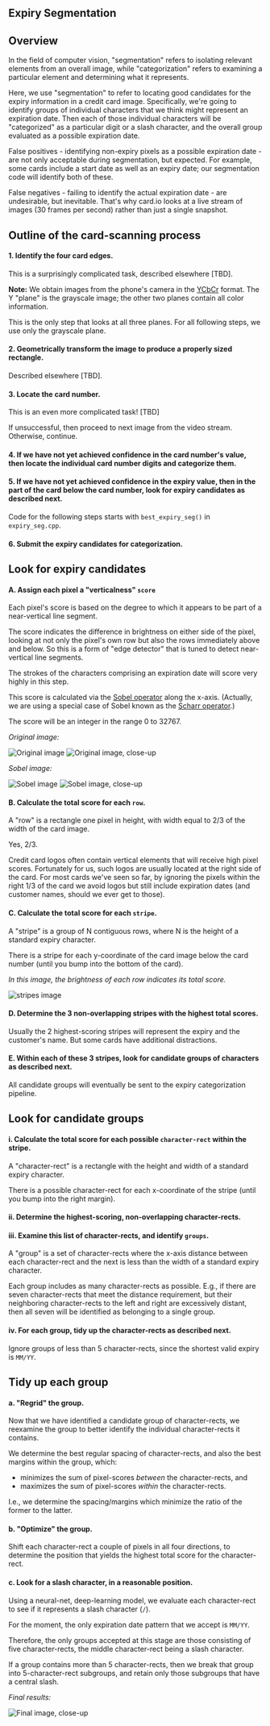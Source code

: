Expiry Segmentation
-------------------

## Overview

In the field of computer vision, "segmentation" refers to isolating relevant elements from an overall image, while "categorization" refers to examining a particular element and determining what it represents.

Here, we use "segmentation" to refer to locating good candidates for the expiry information in a credit card image. Specifically, we're going to identify groups of individual characters that we think might represent an expiration date. Then each of those individual characters will be "categorized" as a particular digit or a slash character, and the overall group evaluated as a possible expiration date.

False positives - identifying non-expiry pixels as a possible expiration date - are not only acceptable during segmentation, but expected. For example, some cards include a start date as well as an expiry date; our segmentation code will identify both of these.

False negatives - failing to identify the actual expiration date - are undesirable, but inevitable. That's why card.io looks at a live stream of images (30 frames per second) rather than just a single snapshot.


## Outline of the card-scanning process

#### 1. Identify the four card edges.

This is a surprisingly complicated task, described elsewhere [TBD].

**Note:** We obtain images from the phone's camera in the [YCbCr](http://en.wikipedia.org/wiki/YCbCr) format. The Y "plane" is the grayscale image; the other two planes contain all color information.

This is the only step that looks at all three planes. For all following steps, we use only the grayscale plane.

#### 2. Geometrically transform the image to produce a properly sized rectangle.

Described elsewhere [TBD].

#### 3. Locate the card number.

This is an even more complicated task! [TBD]

If unsuccessful, then proceed to next image from the video stream. Otherwise, continue.

#### 4. If we have not yet achieved confidence in the card number's value, then locate the individual card number digits and categorize them.

#### 5. If we have not yet achieved confidence in the expiry value, then in the part of the card below the card number, look for expiry candidates as described next.

Code for the following steps starts with `best_expiry_seg()` in `expiry_seg.cpp`.

#### 6. Submit the expiry candidates for categorization.


Look for expiry candidates
--------------------------

#### A. Assign each pixel a "verticalness" `score`

Each pixel's score is based on the degree to which it appears to be part of a near-vertical line segment.

The score indicates the difference in brightness on either side of the pixel, looking at not only the pixel's own row but also the rows immediately above and below. So this is a form of "edge detector" that is tuned to detect near-vertical line segments.

The strokes of the characters comprising an expiration date will score very highly in this step.

This score is calculated via the [Sobel operator](http://en.wikipedia.org/wiki/Sobel_operator) along the x-axis. (Actually, we are using a special case of Sobel known as the [Scharr operator](http://en.wikipedia.org/wiki/Sobel_operator#Alternative_operators).)

The score will be an integer in the range 0 to 32767.

*Original image:*

![Original image](./full-original.png)
![Original image, close-up](./close-original.png)

*Sobel image:*

![Sobel image](./full-Scharr-x.png)
![Sobel image, close-up](./close-Scharr-x.png)
  
#### B. Calculate the total score for each `row`.

A "row" is a rectangle one pixel in height, with width equal to 2/3 of the width of the card image.

Yes, 2/3.

Credit card logos often contain vertical elements that will receive high pixel scores. Fortunately for us, such logos are usually located at the right side of the card. For most cards we've seen so far, by ignoring the pixels within the right 1/3 of the card we avoid logos but still include expiration dates (and customer names, should we ever get to those).


#### C. Calculate the total score for each `stripe`.

A "stripe" is a group of N contiguous rows, where N is the height of a standard expiry character.

There is a stripe for each y-coordinate of the card image below the card number (until you bump into the bottom of the card).

*In this image, the brightness of each row indicates its total score.*

![stripes image](./full-stripes.png)

#### D. Determine the 3 non-overlapping stripes with the highest total scores.

Usually the 2 highest-scoring stripes will represent the expiry and the customer's name. But some cards have additional distractions.

  
#### E. Within each of these 3 stripes, look for candidate groups of characters as described next.

All candidate groups will eventually be sent to the expiry categorization pipeline.


Look for candidate groups
-------------------------

#### i. Calculate the total score for each possible `character-rect` within the stripe.

A "character-rect" is a rectangle with the height and width of a standard expiry character.

There is a possible character-rect for each x-coordinate of the stripe (until you bump into the right margin).
  
#### ii. Determine the highest-scoring, non-overlapping character-rects.

#### iii. Examine this list of character-rects, and identify `groups`.

A "group" is a set of character-rects where the x-axis distance between each character-rect and the next is less than the width of a standard expiry character.

Each group includes as many character-rects as possible. E.g., if there are seven character-rects that meet the distance requirement, but their neighboring character-rects to the left and right are excessively distant, then all seven will be identified as belonging to a single group.

#### iv. For each group, tidy up the character-rects as described next.

Ignore groups of less than 5 character-rects, since the shortest valid expiry is `MM/YY`.


Tidy up each group
------------------

#### a. "Regrid" the group.

Now that we have identified a candidate group of character-rects, we reexamine the group to better identify the individual character-rects it contains.

We determine the best regular spacing of character-rects, and also the best margins within the group, which:

* minimizes the sum of pixel-scores *between* the character-rects, and
* maximizes the sum of pixel-scores *within* the character-rects.

I.e., we determine the spacing/margins which minimize the ratio of the former to the latter.

#### b. "Optimize" the group.

Shift each character-rect a couple of pixels in all four directions, to determine the position that yields the highest total score for the character-rect.

#### c. Look for a slash character, in a reasonable position.

Using a neural-net, deep-learning model, we evaluate each character-rect to see if it represents a slash character (`/`).

For the moment, the only expiration date pattern that we accept is `MM/YY`.

Therefore, the only groups accepted at this stage are those consisting of five character-rects, the middle character-rect being a slash character.

If a group contains more than 5 character-rects, then we break that group into 5-character-rect subgroups, and retain only those subgroups that have a central slash.

*Final results:*

![Final image, close-up](./close-final.png)
